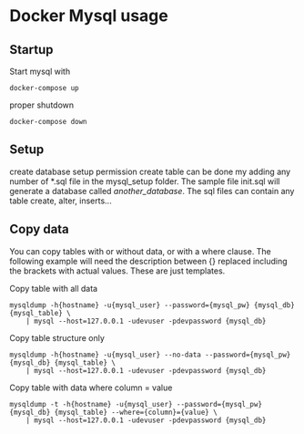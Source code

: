 # Docker Mysql usage

## Startup
Start mysql with 
```
docker-compose up
```
proper shutdown
```
docker-compose down
```

## Setup
create database setup permission create table can be done my adding any number of *.sql file in the mysql_setup folder. The sample file init.sql will generate a database called *another_database*. The sql files can contain any table create, alter, inserts... 

## Copy data
You can copy tables with or without data, or with a where clause. The following example will need the description between {} replaced including the brackets with actual values. These are just templates.

Copy table with all data
```
mysqldump -h{hostname} -u{mysql_user} --password={mysql_pw} {mysql_db} {mysql_table} \
    | mysql --host=127.0.0.1 -udevuser -pdevpassword {mysql_db}

```
Copy table structure only
```
mysqldump -h{hostname} -u{mysql_user} --no-data --password={mysql_pw} {mysql_db} {mysql_table} \
    | mysql --host=127.0.0.1 -udevuser -pdevpassword {mysql_db}

```
Copy table with data where column = value
```
mysqldump -t -h{hostname} -u{mysql_user} --password={mysql_pw} {mysql_db} {mysql_table} --where={column}={value} \
    | mysql --host=127.0.0.1 -udevuser -pdevpassword {mysql_db}

```
